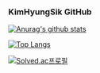 ### KimHyungSik GitHub

[![Anurag's github stats](https://github-readme-stats.vercel.app/api?username=KimHyungSik)](https://github.com/anuraghazra/github-readme-stats)

[![Top Langs](https://github-readme-stats.vercel.app/api/top-langs/?username=KimHyungSik&layout=compact)](https://github.com/anuraghazra/github-readme-stats)

[![Solved.ac프로필](http://mazassumnida.wtf/api/v2/generate_badge?boj=goust2001c)](https://solved.ac/goust2001c)
